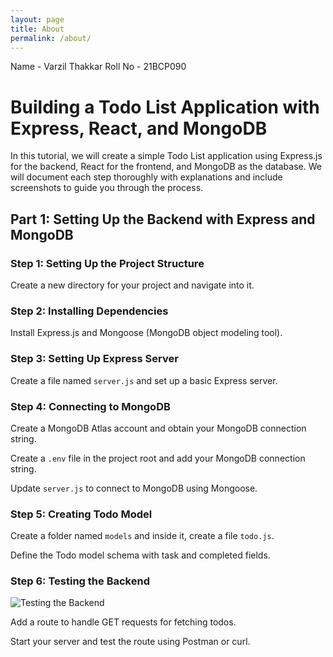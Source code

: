 ```yaml
---
layout: page
title: About
permalink: /about/
---
```

Name - Varzil Thakkar
Roll No - 21BCP090

# Building a Todo List Application with Express, React, and MongoDB

In this tutorial, we will create a simple Todo List application using Express.js for the backend, React for the frontend, and MongoDB as the database. We will document each step thoroughly with explanations and include screenshots to guide you through the process.

## Part 1: Setting Up the Backend with Express and MongoDB

### Step 1: Setting Up the Project Structure

Create a new directory for your project and navigate into it.

### Step 2: Installing Dependencies

Install Express.js and Mongoose (MongoDB object modeling tool).

### Step 3: Setting Up Express Server

Create a file named `server.js` and set up a basic Express server.

### Step 4: Connecting to MongoDB

Create a MongoDB Atlas account and obtain your MongoDB connection string.

Create a `.env` file in the project root and add your MongoDB connection string.

Update `server.js` to connect to MongoDB using Mongoose.

### Step 5: Creating Todo Model

Create a folder named `models` and inside it, create a file `todo.js`.

Define the Todo model schema with task and completed fields.

### Step 6: Testing the Backend

![Testing the Backend]()

Add a route to handle GET requests for fetching todos.

Start your server and test the route using Postman or curl.
